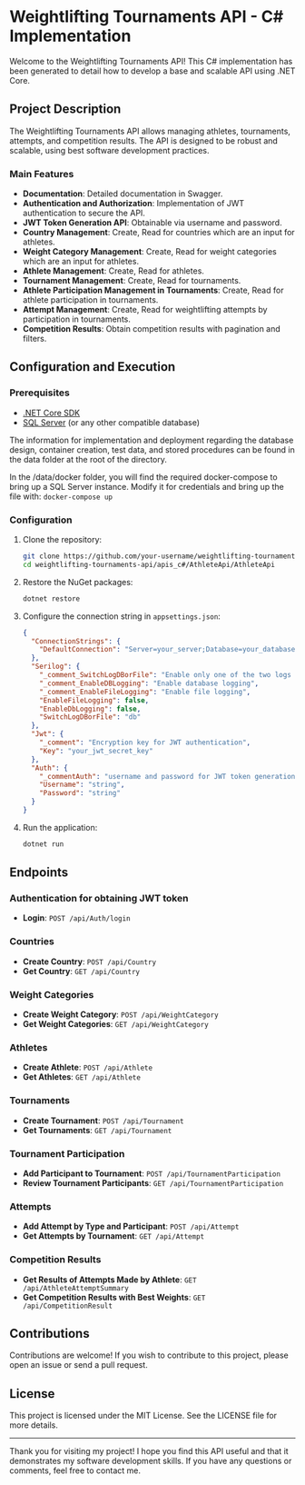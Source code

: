 # Weightlifting Tournaments API - C# Implementation

Welcome to the Weightlifting Tournaments API! This C# implementation has been generated to detail how to develop a base and scalable API using .NET Core.

## Project Description

The Weightlifting Tournaments API allows managing athletes, tournaments, attempts, and competition results. The API is designed to be robust and scalable, using best software development practices.

### Main Features

- **Documentation**: Detailed documentation in Swagger.
- **Authentication and Authorization**: Implementation of JWT authentication to secure the API.
- **JWT Token Generation API**: Obtainable via username and password.
- **Country Management**: Create, Read for countries which are an input for athletes.
- **Weight Category Management**: Create, Read for weight categories which are an input for athletes.
- **Athlete Management**: Create, Read for athletes.
- **Tournament Management**: Create, Read for tournaments.
- **Athlete Participation Management in Tournaments**: Create, Read for athlete participation in tournaments.
- **Attempt Management**: Create, Read for weightlifting attempts by participation in tournaments.
- **Competition Results**: Obtain competition results with pagination and filters.

## Configuration and Execution

### Prerequisites

- [.NET Core SDK](https://dotnet.microsoft.com/download)
- [SQL Server](https://www.microsoft.com/en-us/sql-server/sql-server-downloads) (or any other compatible database)

The information for implementation and deployment regarding the database design, container creation, test data, and stored procedures can be found in the data folder at the root of the directory.

In the /data/docker folder, you will find the required docker-compose to bring up a SQL Server instance. Modify it for credentials and bring up the file with: ```docker-compose up```

### Configuration

1. Clone the repository:
    ```sh
    git clone https://github.com/your-username/weightlifting-tournaments-api.git
    cd weightlifting-tournaments-api/apis_c#/AthleteApi/AthleteApi
    ```

2. Restore the NuGet packages:
    ```sh
    dotnet restore
    ```

3. Configure the connection string in `appsettings.json`:
    ```json
    {
      "ConnectionStrings": {
        "DefaultConnection": "Server=your_server;Database=your_database;User Id=your_user;Password=your_password;"
      },
      "Serilog": {
        "_comment_SwitchLogDBorFile": "Enable only one of the two logs DB or File, you can use file or db",
        "_comment_EnableDBLogging": "Enable database logging",
        "_comment_EnableFileLogging": "Enable file logging",
        "EnableFileLogging": false,
        "EnableDbLogging": false,
        "SwitchLogDBorFile": "db"
      },
      "Jwt": {
        "_comment": "Encryption key for JWT authentication",
        "Key": "your_jwt_secret_key"
      },
      "Auth": {
        "_commentAuth": "username and password for JWT token generation API",
        "Username": "string",
        "Password": "string"
      }
    }
    ```

4. Run the application:
    ```sh
    dotnet run
    ```

## Endpoints

### Authentication for obtaining JWT token
- **Login**: `POST /api/Auth/login`

### Countries
- **Create Country**: `POST /api/Country`
- **Get Country**: `GET /api/Country`

### Weight Categories
- **Create Weight Category**: `POST /api/WeightCategory`
- **Get Weight Categories**: `GET /api/WeightCategory`

### Athletes
- **Create Athlete**: `POST /api/Athlete`
- **Get Athletes**: `GET /api/Athlete`

### Tournaments
- **Create Tournament**: `POST /api/Tournament`
- **Get Tournaments**: `GET /api/Tournament`

### Tournament Participation
- **Add Participant to Tournament**: `POST /api/TournamentParticipation`
- **Review Tournament Participants**: `GET /api/TournamentParticipation`

### Attempts
- **Add Attempt by Type and Participant**: `POST /api/Attempt`
- **Get Attempts by Tournament**: `GET /api/Attempt`

### Competition Results
- **Get Results of Attempts Made by Athlete**: `GET /api/AthleteAttemptSummary`
- **Get Competition Results with Best Weights**: `GET /api/CompetitionResult`

## Contributions
Contributions are welcome! If you wish to contribute to this project, please open an issue or send a pull request.

## License
This project is licensed under the MIT License. See the LICENSE file for more details.

---

Thank you for visiting my project! I hope you find this API useful and that it demonstrates my software development skills. If you have any questions or comments, feel free to contact me.